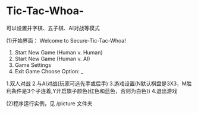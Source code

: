 # Tic-Tac-Whoa-
可以设置井字棋、五子棋、AI对战等模式

(1)开始界面：
Welcome to Secure-Tic-Tac-Whoa!
1. Start New Game (Human v. Human)
2. Start New Game (Human v. AI)
3. Game Settings
4. Exit Game
Choose Option: _

1.双人对战
2.与AI对战(玩家可选先手或后手)
3.游戏设置(N默认棋盘是3X3，M胜利条件是3个子连着,Y开启旗子颜色(红色和蓝色，否则为白色))
4.退出游戏

(2)程序运行实例，见 /picture 文件夹
